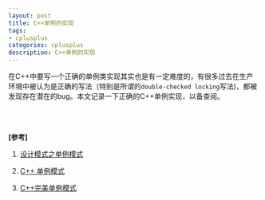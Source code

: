 ```yaml
---
layout: post
title: C++单例的实现
tags:
- cplusplus
categories: cplusplus
description: C++单例的实现
---
```



在C++中要写一个正确的单例类实现其实也是有一定难度的，有很多过去在生产环境中被认为是正确的写法（特别是所谓的```double-checked locking```写法)，都被发现存在潜在的bug。本文记录一下正确的C++单例实现，以备查阅。



<!-- more -->

 




<br />
<br />

**[参考]**


1. [设计模式之单例模式](https://segmentfault.com/a/1190000015950693)

2. [C++ 单例模式](https://zhuanlan.zhihu.com/p/37469260)

3. [C++完美单例模式](https://www.jianshu.com/p/69eef7651667)

<br />
<br />
<br />





